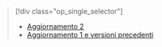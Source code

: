 > [!div class="op_single_selector"]
> * [Aggiornamento 2](../articles/storsimple/storsimple-manage-volumes-u2.md)
> * [Aggiornamento 1 e versioni precedenti](../articles/storsimple/storsimple-manage-volumes.md)
> 
> 

